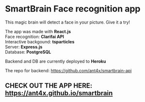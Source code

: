 # SmartBrain Face recognition app
  
This magic brain will detect a face in your picture. Give it a try!
  
The app was made with **React.js**  
Face recognition: **Clarifai API**  
Interactive backgound: **tsparticles**  
Server: **Express.js**  
Database: **PostgreSQL**  
  
Backend and DB are currently deployed to **Heroku**
  
  
The repo for backend: https://github.com/ant4x/smartbrain-api
  
## **CHECK OUT THE APP HERE**: https://ant4x.github.io/smartbrain
